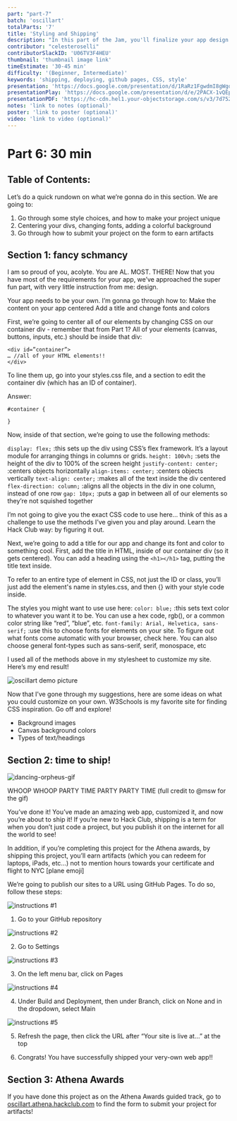 ```yaml
---
part: "part-7"
batch: 'oscillart'
totalParts: '7'
title: 'Styling and Shipping'
description: "In this part of the Jam, you'll finalize your app design with CSS and ship it using GitHub pages."
contributor: "celesteroselli"
contributorSlackID: 'U06TV3F4HEU'
thumbnail: 'thumbnail image link'
timeEstimate: '30-45 min'
difficulty: '(Beginner, Intermediate)'
keywords: 'shipping, deploying, github pages, CSS, style'
presentation: 'https://docs.google.com/presentation/d/1RaRz1FgwdmI8gWgqsin43zvOVKRINS00O1hmpGoY6EA/edit?usp=sharing'
presentationPlay: 'https://docs.google.com/presentation/d/e/2PACX-1vQEpKgVJrdNELwuw0aKsybsVr3wqiwLfYXtCyF4UG6DgZNNvDQRQx21ArDxOezNMvz70wOvyul5jQkc/pub?start=true&loop=false&delayms=30000'
presentationPDF: 'https://hc-cdn.hel1.your-objectstorage.com/s/v3/7d752bbaa132749c540ec1a33ec765eb37beacbb_oscillart_7__1_.pdf'
notes: 'link to notes (optional)'
poster: 'link to poster (optional)'
video: 'link to video (optional)'
---
```


# Part 6: 30 min

## Table of Contents:
Let’s do a quick rundown on what we’re gonna do in this section. We are going to:

1. Go through some style choices, and how to make your project unique
2. Centering your divs, changing fonts, adding a colorful background
3. Go through how to submit your project on the form to earn artifacts

## Section 1: fancy schmancy

I am so proud of you, acolyte. You are AL. MOST. THERE! Now that you have most of the requirements for your app, we’ve approached the super fun part, with very little instruction from me: design.

Your app needs to be your own. I’m gonna go through how to:
Make the content on your app centered
Add a title and change fonts and colors

First, we’re going to center all of our elements by changing CSS on our container div - remember that from Part 1? All of your elements (canvas, buttons, inputs, etc.) should be inside that div:

```
<div id=”container”>
… //all of your HTML elements!!
</div>
```

To line them up, go into your styles.css file, and a section to edit the container div (which has an ID of container).

<Dropdown title="Go into styles.css. How did we add CSS to an HTML element based on an ID? Do the same thing for the container div!">
Answer: 

```
#container {

}
```
</Dropdown>

Now, inside of that section, we’re going to use the following methods:

`display: flex;`
:this sets up the div using CSS’s flex framework. It’s a layout module for arranging things in columns or grids.
`height: 100vh;`
:sets the height of the div to 100% of the screen height
`justify-content: center;`
:centers objects horizontally
`align-items: center;`
:centers objects vertically
`text-align: center;`
:makes all of the text inside the div centered
`flex-direction: column;`
:aligns all the objects in the div in one column, instead of one row
`gap: 10px;`
:puts a gap in between all of our elements so they’re not squished together

I’m not going to give you the exact CSS code to use here… think of this as a challenge to use the methods I’ve given you and play around. Learn the Hack Club way: by figuring it out.

Next, we’re going to add a title for our app and change its font and color to something cool. First, add the title in HTML, inside of our container div (so it gets centered). You can add a heading using the `<h1></h1>` tag, putting the title text inside.

To refer to an entire type of element in CSS, not just the ID or class, you’ll just add the element's name in styles.css, and then {} with your style code inside.

The styles you might want to use use here: 
`color: blue;`
:this sets text color to whatever you want it to be. You can use a hex code, rgb(), or a common color string like “red”, “blue”, etc.
`font-family: Arial, Helvetica, sans-serif;`
:use this to choose fonts for elements on your site. To figure out what fonts come automatic with your browser, check here. You can also choose general font-types such as sans-serif, serif, monospace, etc

I used all of the methods above in my stylesheet to customize my site. Here’s my end result!

![oscillart demo picture](https://hc-cdn.hel1.your-objectstorage.com/s/v3/72ebb828de43d89615be69cd44ed04451e968888_screenshot_2025-06-06_at_1.03.12___pm.png)

Now that I’ve gone through my suggestions, here are some ideas on what you could customize on your own. W3Schools is my favorite site for finding CSS inspiration. Go off and explore!
- Background images
- Canvas background colors
- Types of text/headings

## Section 2: time to ship!

![dancing-orpheus-gif](https://hc-cdn.hel1.your-objectstorage.com/s/v3/f606f18cca43d719f3e9aecaa9a6c23fd37baade_orpheus.gif)

WHOOP WHOOP PARTY TIME PARTY PARTY TIME 
(full credit to @msw for the gif)

You’ve done it! You’ve made an amazing web app, customized it, and now you’re about to ship it! If you’re new to Hack Club, shipping is a term for when you don’t just code a project, but you publish it on the internet for all the world to see!

In addition, if you’re completing this project for the Athena awards, by shipping this project, you’ll earn artifacts (which you can redeem for laptops, iPads, etc…) not to mention hours towards your certificate and flight to NYC [plane emoji]

We’re going to publish our sites to a URL using GitHub Pages. To do so, follow these steps:

![instructions #1](https://hc-cdn.hel1.your-objectstorage.com/s/v3/6134cbcedc6488f68621ebd8d2443c889f56a190_screenshot_2025-06-06_at_1.11.44___pm.png)

1. Go to your GitHub repository

![instructions #2](https://hc-cdn.hel1.your-objectstorage.com/s/v3/3ffe0b814f2e3e21de6919d8b8d187e67ba064bb_screenshot_2025-06-06_at_1.12.56___pm.png)

2. Go to Settings

![instructions #3](https://hc-cdn.hel1.your-objectstorage.com/s/v3/62a2848d3066a5a90bc3736c7e7394dcb31d2ad5_screenshot_2025-06-05_at_11.18.45___am.png)

3. On the left menu bar, click on Pages

![instructions #4](https://hc-cdn.hel1.your-objectstorage.com/s/v3/404ac5c32ff39d88e3ccdec134df62ca4c93690c_screenshot_2025-06-05_at_11.19.36___am.png)

4. Under Build and Deployment, then under Branch, click on None and in the dropdown, select Main

![instructions #5](https://hc-cdn.hel1.your-objectstorage.com/s/v3/cdb25d39224dc06b0b09948c70c3915c831de226_screenshot_2025-06-05_at_11.20.30___am.png)

5. Refresh the page, then click the URL after “Your site is live at…” at the top

6. Congrats! You have successfully shipped your very-own web app!!

## Section 3: Athena Awards

If you have done this project as on the Athena Awards guided track, go to [oscillart.athena.hackclub.com](oscillart.athena.hackclub.com) to find the form to submit your project for artifacts!